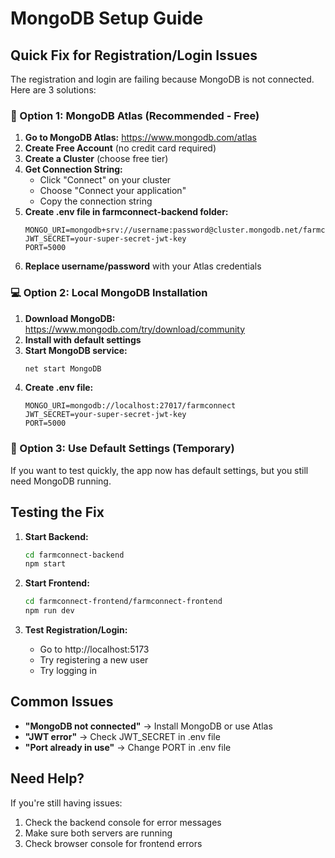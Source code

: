 # MongoDB Setup Guide

## Quick Fix for Registration/Login Issues

The registration and login are failing because MongoDB is not connected. Here are 3 solutions:

### 🚀 Option 1: MongoDB Atlas (Recommended - Free)

1. **Go to MongoDB Atlas:** https://www.mongodb.com/atlas
2. **Create Free Account** (no credit card required)
3. **Create a Cluster** (choose free tier)
4. **Get Connection String:**
   - Click "Connect" on your cluster
   - Choose "Connect your application"
   - Copy the connection string
5. **Create .env file in farmconnect-backend folder:**
   ```
   MONGO_URI=mongodb+srv://username:password@cluster.mongodb.net/farmconnect
   JWT_SECRET=your-super-secret-jwt-key
   PORT=5000
   ```
6. **Replace username/password** with your Atlas credentials

### 💻 Option 2: Local MongoDB Installation

1. **Download MongoDB:** https://www.mongodb.com/try/download/community
2. **Install with default settings**
3. **Start MongoDB service:**
   ```bash
   net start MongoDB
   ```
4. **Create .env file:**
   ```
   MONGO_URI=mongodb://localhost:27017/farmconnect
   JWT_SECRET=your-super-secret-jwt-key
   PORT=5000
   ```

### 🔧 Option 3: Use Default Settings (Temporary)

If you want to test quickly, the app now has default settings, but you still need MongoDB running.

## Testing the Fix

1. **Start Backend:**
   ```bash
   cd farmconnect-backend
   npm start
   ```

2. **Start Frontend:**
   ```bash
   cd farmconnect-frontend/farmconnect-frontend
   npm run dev
   ```

3. **Test Registration/Login:**
   - Go to http://localhost:5173
   - Try registering a new user
   - Try logging in

## Common Issues

- **"MongoDB not connected"** → Install MongoDB or use Atlas
- **"JWT error"** → Check JWT_SECRET in .env file
- **"Port already in use"** → Change PORT in .env file

## Need Help?

If you're still having issues:
1. Check the backend console for error messages
2. Make sure both servers are running
3. Check browser console for frontend errors 